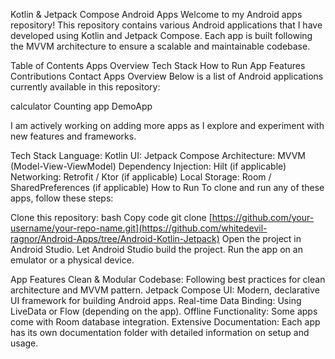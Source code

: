 Kotlin & Jetpack Compose Android Apps
Welcome to my Android apps repository! This repository contains various Android applications that I have developed using Kotlin and Jetpack Compose. Each app is built following the MVVM architecture to ensure a scalable and maintainable codebase.

Table of Contents
Apps Overview
Tech Stack
How to Run
App Features
Contributions
Contact
Apps Overview
Below is a list of Android applications currently available in this repository:

calculator
Counting app
DemoApp

I am actively working on adding more apps as I explore and experiment with new features and frameworks.

Tech Stack
Language: Kotlin
UI: Jetpack Compose
Architecture: MVVM (Model-View-ViewModel)
Dependency Injection: Hilt (if applicable)
Networking: Retrofit / Ktor (if applicable)
Local Storage: Room / SharedPreferences (if applicable)
How to Run
To clone and run any of these apps, follow these steps:

Clone this repository:
bash
Copy code
git clone [https://github.com/your-username/your-repo-name.git](https://github.com/whitedevil-ragnor/Android-Apps/tree/Android-Kotlin-Jetpack)
Open the project in Android Studio.
Let Android Studio build the project.
Run the app on an emulator or a physical device.

App Features
Clean & Modular Codebase: Following best practices for clean architecture and MVVM pattern.
Jetpack Compose UI: Modern, declarative UI framework for building Android apps.
Real-time Data Binding: Using LiveData or Flow (depending on the app).
Offline Functionality: Some apps come with Room database integration.
Extensive Documentation: Each app has its own documentation folder with detailed information on setup and usage.
